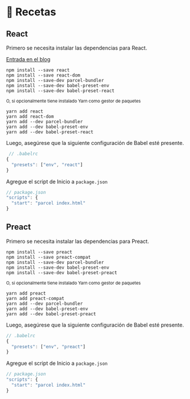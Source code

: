 # 🍰 Recetas

## React

Primero se necesita instalar las dependencias para React.

[Entrada en el blog](http://blog.jakoblind.no/react-parcel/)

```
npm install --save react
npm install --save react-dom
npm install --save-dev parcel-bundler
npm install --save-dev babel-preset-env
npm install --save-dev babel-preset-react
```

<sub>O, si opcionalmente tiene instalado Yarn como gestor de paquetes</sub>

```
yarn add react
yarn add react-dom
yarn add --dev parcel-bundler
yarn add --dev babel-preset-env
yarn add --dev babel-preset-react
```

Luego, asegúrese que la siguiente configuración de Babel esté presente.

```javascript
 // .babelrc
{
  "presets": ["env", "react"]
}
```

Agregue el script de Inicio a `package.json`

```javascript
// package.json
"scripts": {
  "start": "parcel index.html"
}
```

## Preact

Primero se necesita instalar las dependencias para Preact.

```
npm install --save preact
npm install --save preact-compat
npm install --save-dev parcel-bundler
npm install --save-dev babel-preset-env
npm install --save-dev babel-preset-preact
```

<sub>O, si opcionalmente tiene instalado Yarn como gestor de paquetes</sub>

```
yarn add preact
yarn add preact-compat
yarn add --dev parcel-bundler
yarn add --dev babel-preset-env
yarn add --dev babel-preset-preact
```

Luego, asegúrese que la siguiente configuración de Babel esté presente.

```javascript
// .babelrc
{
  "presets": ["env", "preact"]
}
```

Agregue el script de Inicio a `package.json`

```javascript
// package.json
"scripts": {
  "start": "parcel index.html"
}
```
